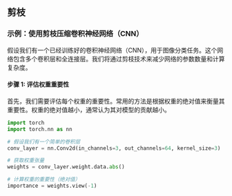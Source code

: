 ## 剪枝
### 示例：使用剪枝压缩卷积神经网络（CNN）

假设我们有一个已经训练好的卷积神经网络（CNN），用于图像分类任务。这个网络包含多个卷积层和全连接层。我们将通过剪枝技术来减少网络的参数数量和计算复杂度。

#### 步骤 1: 评估权重重要性

首先，我们需要评估每个权重的重要性。常用的方法是根据权重的绝对值来衡量其重要性。权重的绝对值越小，通常认为其对模型的贡献越小。
~~~py
import torch
import torch.nn as nn

# 假设我们有一个简单的卷积层
conv_layer = nn.Conv2d(in_channels=3, out_channels=64, kernel_size=3)

# 获取权重张量
weights = conv_layer.weight.data.abs()

# 计算权重的重要性（绝对值）
importance = weights.view(-1)
~~~
<!--stackedit_data:
eyJoaXN0b3J5IjpbLTE0NjI5NDk0MzgsMTAxNTc3NTIwM119
-->
